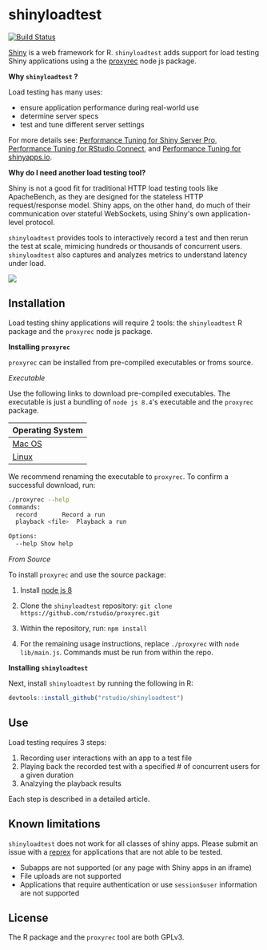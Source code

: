 # shinyloadtest
[![Build Status](https://travis-ci.org/rstudio/shinyloadtest.svg?branch=master)](https://travis-ci.org/rstudio/shinyloadtest)

[Shiny](https://shiny.rstudio.com) is a web framework for R. `shinyloadtest`
adds support for load testing Shiny applications using a the
[proxyrec](https://github.com/rstudio/proxyrec) node js package. 

**Why `shinyloadtest` ?**

Load testing has many uses:
-  ensure application performance during real-world use 
-  determine server specs
-  test and tune different server settings

For more details see:
[Performance Tuning for Shiny Server
Pro](https://support.rstudio.com/hc/en-us/articles/220546267-Scaling-and-Performance-Tuning-Applications-in-Shiny-Server-Pro),
[Performance Tuning for RStudio
Connect](https://support.rstudio.com/hc/en-us/articles/231874748), and
[Performance Tuning for
shinyapps.io](http://shiny.rstudio.com/articles/scaling-and-tuning.html).

**Why do I need another load testing tool?**

Shiny is not a good fit for traditional HTTP load testing tools like
ApacheBench, as they are designed for the stateless HTTP request/response model.
Shiny apps, on the other hand, do much of their communication over stateful
WebSockets, using Shiny's own application-level protocol.

`shinyloadtest` provides tools to interactively record a test and then rerun the
test at scale, mimicing hundreds or thousands of concurrent users.
`shinyloadtest` also captures and analyzes metrics to understand latency under
load.  

![](img/sample_concurrency_plot.png)

## Installation

Load testing shiny applications will require 2 tools: the `shinyloadtest` R
package and the `proxyrec` node js package. 

**Installing `proxyrec`**

`proxyrec` can be installed from pre-compiled executables or froms source.

*Executable*

Use the following links to download pre-compiled executables. The executable is just a bundling of `node js 8.4`'s executable and the `proxyrec` package.

|Operating System|
|----------------|
|[Mac OS](https://s3-us-west-2.amazonaws.com/rstudio-proxyrec-execs/rstudio/proxyrec/35/35.1/main-macos)|
|[Linux](https://s3-us-west-2.amazonaws.com/rstudio-proxyrec-execs/rstudio/proxyrec/35/35.1/main-linux)|


We recommend renaming the executable to `proxyrec`. To confirm a successful
download, run: 

```bash
./proxyrec --help
Commands:
  record	   Record a run
  playback <file>  Playback a run

Options:
  --help Show help
```

*From Source*

To install `proxyrec` and use the source package:

1. Install [node js 8](https://nodejs.org/en/download/current/)

2. Clone the `shinyloadtest` repository: `git clone https://github.com/rstudio/proxyrec.git`

3. Within the repository, run: `npm install`

4. For the remaining usage instructions, replace `./proxyrec` with `node
lib/main.js`. Commands must be run from within the repo.

**Installing `shinyloadtest`**

Next, install `shinyloadtest` by running the following in R:

```r
devtools::install_github("rstudio/shinyloadtest")
```

## Use

Load testing requires 3 steps: 

1. Recording user interactions with an app to a test file
2. Playing back the recorded test with a specified # of concurrent users for a
given duration
3. Analzying the playback results

Each step is described in a detailed article.

## Known limitations 

`shinyloadtest` does not work for all classes of shiny apps. Please submit an
issue with a [reprex](https://github.com/tidyverse/reprex) for applications that are not able to be tested.
 
- Subapps are not supported (or any page with Shiny apps in an iframe) 
- File uploads are not supported
- Applications that require authentication or use `session$user` information are not supported

## License

The R package and the `proxyrec` tool are both GPLv3.
